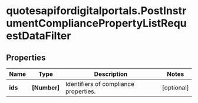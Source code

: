 # quotesapifordigitalportals.PostInstrumentCompliancePropertyListRequestDataFilter

## Properties

Name | Type | Description | Notes
------------ | ------------- | ------------- | -------------
**ids** | **[Number]** | Identifiers of compliance properties. | [optional] 


